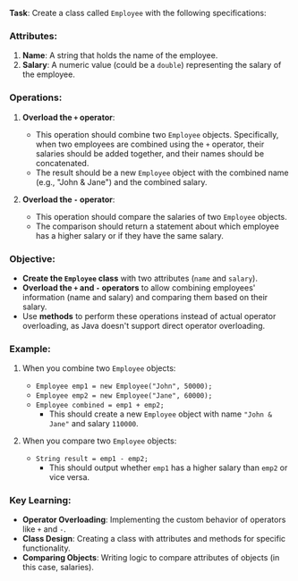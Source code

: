 

**Task**: Create a class called `Employee` with the following specifications:

### Attributes:
1. **Name**: A string that holds the name of the employee.
2. **Salary**: A numeric value (could be a `double`) representing the salary of the employee.

### Operations:
1. **Overload the `+` operator**: 
   - This operation should combine two `Employee` objects. Specifically, when two employees are combined using the `+` operator, their salaries should be added together, and their names should be concatenated.
   - The result should be a new `Employee` object with the combined name (e.g., "John & Jane") and the combined salary.
   
2. **Overload the `-` operator**:
   - This operation should compare the salaries of two `Employee` objects.
   - The comparison should return a statement about which employee has a higher salary or if they have the same salary.

### Objective:
- **Create the `Employee` class** with two attributes (`name` and `salary`).
- **Overload the `+` and `-` operators** to allow combining employees' information (name and salary) and comparing them based on their salary.
- Use **methods** to perform these operations instead of actual operator overloading, as Java doesn't support direct operator overloading.

### Example:

1. When you combine two `Employee` objects:
   - `Employee emp1 = new Employee("John", 50000);`
   - `Employee emp2 = new Employee("Jane", 60000);`
   - `Employee combined = emp1 + emp2;` 
     - This should create a new `Employee` object with name `"John & Jane"` and salary `110000`.

2. When you compare two `Employee` objects:
   - `String result = emp1 - emp2;`
     - This should output whether `emp1` has a higher salary than `emp2` or vice versa.

### Key Learning:
- **Operator Overloading**: Implementing the custom behavior of operators like `+` and `-`.
- **Class Design**: Creating a class with attributes and methods for specific functionality.
- **Comparing Objects**: Writing logic to compare attributes of objects (in this case, salaries).
